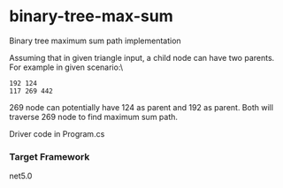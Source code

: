 # binary-tree-max-sum
Binary tree maximum sum path implementation

Assuming that in given triangle input, a child node can have two parents. For example in given scenario:\
```
192 124
117 269 442
```
269 node can potentially have 124 as parent and 192 as parent. Both will traverse 269 node to find maximum sum path.

Driver code in Program.cs

### Target Framework
net5.0
